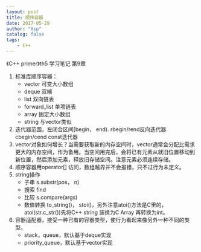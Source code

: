 ```yaml
---
layout: post
title: 顺序容器
date: 2017-05-29
author: "Xsp"
catalog: false
tags:
    - C++
---
```

《C++ primer》th5 学习笔记 第9章

1. 标准库顺序容器：
    + vector 可变大小数组
    + deque 双端
    + list 双向链表
    + forward_list 单项链表
    + array 固定大小数组
    + string 与vector类似
2. 迭代器范围，左闭合区间[begin， end). rbegin/rend反向迭代器. cbegin/cend const迭代器
3. vector对象如何增长？当需要获取新的内存空间时，vector通常会分配比需求更大的内存空间，作为备用。当空间用完后，会将已有元素从就旧位置移动到新位置，然后添加元素，释放旧存储空间。注意元素必须连续存储。
4. 顺序容器用operator[] 访问，数组越界并不会报错，只不过行为未定义。
5. string操作
    + 子串 s.substr(pos， n)
    + 搜索 find
    + 比较 s.compare(args)
    + 数值转换 to_string()， stoi()，另外注意atoi()方法是C里的，atoi(str.c_str())先将C++ string 装换为C Array 再转换为int。
6. 容器适配器，接受一种已有的容器类型，使行为看起来像另外一种不同的类型。
    + stack，queue，默认基于deque实现
    + priority_queue，默认基于vector实现
